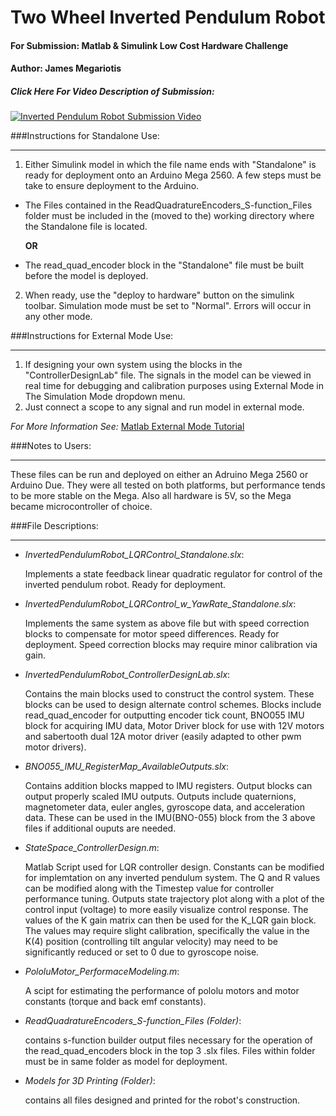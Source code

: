 
# **Two Wheel Inverted Pendulum Robot**
#### For Submission: Matlab & Simulink Low Cost Hardware Challenge
#### Author: James Megariotis

##### Click Here For Video Description of Submission:
[![Inverted Pendulum Robot Submission Video](https://img.youtube.com/vi/bBDBOt8wlIQ/0.jpg)](https://www.youtube.com/watch?v=bBDBOt8wlIQ)

###Instructions for Standalone Use:
________________________________

1. Either Simulink model in which the file name ends with "Standalone" is ready for deployment onto an Arduino Mega 2560. A few steps must be take to ensure deployment to the Arduino.

  - The Files contained in the ReadQuadratureEncoders_S-function_Files folder must be included in the (moved to the) working directory where the Standalone file is located.
  
    **OR**
  - The read_quad_encoder block in the "Standalone" file must be built before the model is deployed.

2. When ready, use the "deploy to hardware" button on the simulink toolbar. Simulation mode must be set to "Normal". Errors will occur in any other mode.



###Instructions for External Mode Use:
___________________________________

1. If designing your own system using the blocks in the "ControllerDesignLab" file. The signals in the model can be viewed in real time for debugging and calibration purposes using External Mode in The Simulation Mode dropdown menu. 
2. Just connect a scope to any signal and run model in external mode.

  _For More Information See:_ [Matlab External Mode Tutorial](http://www.mathworks.com/help/supportpkg/arduino/ug/tune-and-monitor-model-running-on-arduino-mega-2560-hardware.html)


###Notes to Users:
_______________

These files can be run and deployed on either an Adruino Mega 2560 or Arduino Due. They were all tested on both platforms, but performance tends to be more stable on the Mega. Also all hardware is 5V, so the Mega became microcontroller of choice.


###File Descriptions:
__________________

- *InvertedPendulumRobot_LQRControl_Standalone.slx*:

  Implements a state feedback linear quadratic regulator for control of the inverted pendulum robot. Ready for deployment.


- *InvertedPendulumRobot_LQRControl_w_YawRate_Standalone.slx*: 

  Implements the same system as above file but with speed correction blocks to compensate for motor speed differences. Ready for deployment. Speed correction blocks may require minor calibration via gain.


- *InvertedPendulumRobot_ControllerDesignLab.slx*: 

  Contains the main blocks used to construct the control system. These blocks can be used to design alternate control schemes. Blocks include read_quad_encoder for outputting encoder tick count, BNO055 IMU block for acquiring IMU data, Motor Driver block for use with 12V motors and sabertooth dual 12A motor driver (easily adapted to other pwm motor drivers).


- *BNO055_IMU_RegisterMap_AvailableOutputs.slx*: 

  Contains addition blocks mapped to IMU registers. Output blocks can output properly scaled IMU outputs. Outputs include quaternions, magnetometer data, euler angles, gyroscope data, and acceleration data. These can be used in the IMU(BNO-055) block from the 3 above files if additional ouputs are needed.


- *StateSpace_ControllerDesign.m*: 

  Matlab Script used for LQR controller design. Constants can be modified for implemtation on any inverted pendulum system. The Q and R values can be modified along with the Timestep value for controller performance tuning. Outputs state trajectory plot along with a plot of the control input (voltage) to more easily visualize control response. The values of the K gain matrix can then be used for the K_LQR gain block. The values may require slight calibration, specifically the value in the K(4) position (controlling tilt angular velocity) may need to be significantly reduced or set to 0 due to gyroscope noise.


- *PololuMotor_PerformaceModeling.m*: 

  A scipt for estimating the performance of pololu motors and motor constants (torque and back emf constants).


- *ReadQuadratureEncoders_S-function_Files (Folder)*: 

  contains s-function builder output files necessary for the operation of the read_quad_encoders block in the top 3 .slx files. Files within folder must be in same folder as model for deployment.


- *Models for 3D Printing (Folder)*: 

  contains all files designed and printed for the robot's construction.
